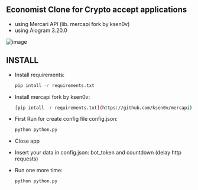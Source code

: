 ## Economist Clone for Crypto accept applications

- using Mercari API (lib. mercapi fork by ksen0v)
- using Aiogram 3.20.0

![image](https://github.com/user-attachments/assets/35a9c679-6945-4be3-bb12-3a67a9b2b072)

## INSTALL
- Install requirements:
 
  ```sh
  pip intall -r requirements.txt
  ```
- Install mercapi fork by ksen0v:
 
  ```sh
  [pip intall -r requirements.txt](https://github.com/ksen0v/mercapi)
  ```

- First Run for create config file config.json:

  ``` sh
  python python.py
  ```

- Close app
- Insert your data in config.json: bot_token and countdown (delay http requests)
- Run one more time:

  ``` sh
  python python.py
  ``` 
